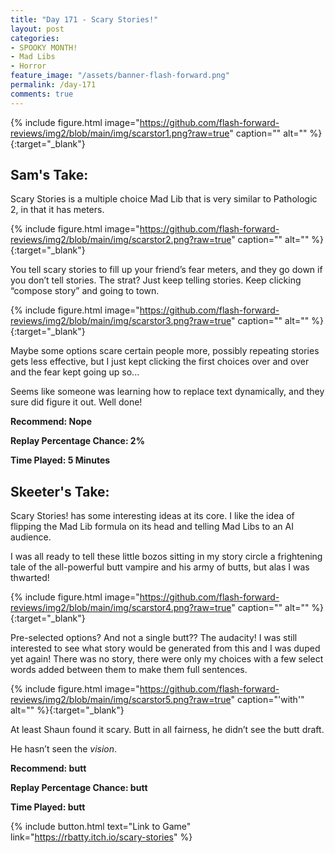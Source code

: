 ```yaml
---
title: "Day 171 - Scary Stories!"
layout: post
categories:
- SPOOKY MONTH!
- Mad Libs
- Horror
feature_image: "/assets/banner-flash-forward.png"
permalink: /day-171
comments: true
---
```


{% include figure.html image="https://github.com/flash-forward-reviews/img2/blob/main/img/scarstor1.png?raw=true" caption="" alt="" %}{:target="_blank"}

## Sam's Take:

Scary Stories is a multiple choice Mad Lib that is very similar to Pathologic 2, in that it has meters.

{% include figure.html image="https://github.com/flash-forward-reviews/img2/blob/main/img/scarstor2.png?raw=true" caption="" alt="" %}{:target="_blank"}

You tell scary stories to fill up your friend’s fear meters, and they go down if you don’t tell stories. The strat? Just keep telling stories. Keep clicking “compose story” and going to town.

{% include figure.html image="https://github.com/flash-forward-reviews/img2/blob/main/img/scarstor3.png?raw=true" caption="" alt="" %}{:target="_blank"}

Maybe some options scare certain people more, possibly repeating stories gets less effective, but I just kept clicking the first choices over and over and the fear kept going up so...

Seems like someone was learning how to replace text dynamically, and they sure did figure it out. Well done! 

**Recommend: Nope**

**Replay Percentage Chance: 2%**

**Time Played: 5 Minutes**

## Skeeter's Take:

Scary Stories! has some interesting ideas at its core. I like the idea of flipping the Mad Lib formula on its head and telling Mad Libs to an AI audience. 

I was all ready to tell these little bozos sitting in my story circle a frightening tale of the all-powerful butt vampire and his army of butts, but alas I was thwarted!

{% include figure.html image="https://github.com/flash-forward-reviews/img2/blob/main/img/scarstor4.png?raw=true" caption="" alt="" %}{:target="_blank"}

Pre-selected options? And not a single butt?? The audacity!
I was still interested to see what story would be generated from this and I was duped yet again! There was no story, there were only my choices with a few select words added between them to make them full sentences. 

{% include figure.html image="https://github.com/flash-forward-reviews/img2/blob/main/img/scarstor5.png?raw=true" caption="'with'" alt="" %}{:target="_blank"}

At least Shaun found it scary. Butt in all fairness, he didn’t see the butt draft. 

He hasn’t seen the _vision_.

**Recommend: butt** 

**Replay Percentage Chance: butt**

**Time Played: butt**

{% include button.html text="Link to Game" link="https://rbatty.itch.io/scary-stories" %}